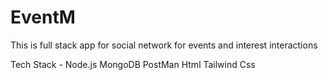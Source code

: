 # EventM
 This is full stack app for social network for events and interest interactions

 Tech Stack - Node.js MongoDB PostMan Html Tailwind Css

